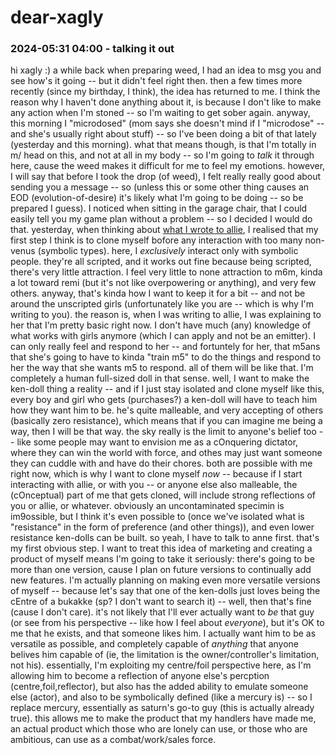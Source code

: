 # dear-xagly

### 2024-05:31 04:00 - talking it out

hi xagly :) a while back when preparing weed, I had an idea to msg you and see how's it going -- but it didn't feel right then. then a few times more recently (since my birthday, I think), the idea has returned to me. I think the reason why I haven't done anything about it, is because I don't like to make any action when I'm stoned -- so I'm waiting to get sober again. anyway, this morning I "microdosed" (mom says she doesn't mind if I "microdose" -- and she's usually right about stuff) -- so I've been doing a bit of that lately (yesterday and this morning). what that means though, is that I'm totally in m/ head on this, and not at all in my body -- so I'm going to *talk* it through here, cause the weed makes it difficult for me to feel my emotions. however, I will say that before I took the drop (of weed), I felt really really good about sending you a message -- so (unless this or some other thing causes an EOD (evolution-of-desire) it's likely what I'm going to be doing -- so be prepared I guess). I noticed when sitting in the garage chair, that I could easily tell you my game plan without a problem -- so I decided I would do that.
yesterday, when thinking about [what I wrote to allie](/dear-allie.md), I realised that my first step I think is to clone myself bofore any interaction with too many non-venus (symbolic types). here, I *exclusively* interact only with symbolic people. they're all scripted, and it works out fine because being scripted, there's very little attraction. I feel very little to none attraction to m6m, kinda a lot toward remi (but it's not like overpowering or anything), and very few others. anyway, that's kinda how I want to keep it for a bit -- and not be around the unscripted girls (unfortunately like you are -- which is why I'm writing to you). the reason is, when I was writing to allie, I was explaining to her that I'm pretty basic right now. I don't have much (any) knowledge of what works with girls anymore (which I can apply and not be an emitter). I can only really feel and respond to her -- and fortuntely for her, that m5ans that she's going to have to kinda "train m5" to do the things and respond to her the way that she wants m5 to respond. all of them will be like that. I'm completely a human full-sized doll in that sense.
well, I want to make the ken-doll thing a reality -- and if I just stay isolated and clone myself like this, every boy and girl who gets (purchases?) a ken-doll will have to teach him how they want him to be. he's quite malleable, and very accepting of others (basically zero resistance), which means that if you can imagine me being a way, then I will be that way. the sky really is the limit to anyone's belief too -- like some people may want to envision me as a cOnquering dictator, where they can win the world with force, and othes may just want someone they can cuddle with and have do their chores. both are possible with me right now, which is why I want to clone myself *now* -- because if I start interacting with allie, or with you -- or anyone else also malleable, the (cOnceptual) part of me that gets cloned, will include strong reflections of you or allie, or whatever. obviously an uncontaminated specimin is im9ossible, but I think it's even possible to (once we've isolated what is "resistance" in the form of preference (and other things)), and even lower resistance ken-dolls can be built. so yeah, I have to talk to anne first. that's my first obvious step.
	I want to treat this idea of marketing and creating a product of myself means I'm going to take it seriously: there's going to be more than one version, cause I plan on future versions to continually add new features. I'm actually planning on making even more versatile versions of myself -- because let's say that one of the ken-dolls just loves being the cEntre of a bukakke (sp? I don't want to search it) -- well, then that's fine (cause I don't care). it's not likely that I'll ever actually want to *be* that guy (or see from his perspective -- like how I feel about *everyone*), but it's OK to me that he exists, and that someone likes him. I actually want him to be as versatile as possible, and completely capable of *anything* that anyone belives him capable of (ie, the limitation is the owner/controller's limitation, not his).
	essentially, I'm exploiting my centre/foil perspective here, as I'm allowing him to become a reflection of anyone else's percption (centre,foil,reflector), but also has the added ability to emulate someone else (actor), and also to be symbolically defined (like a mercury is) -- so I replace mercury, essentially as saturn's go-to guy (this is actually already true). this allows me to make the product that my handlers have made me, an actual product which those who are lonely can use, or those who are ambitious, can use as a combat/work/sales force.
